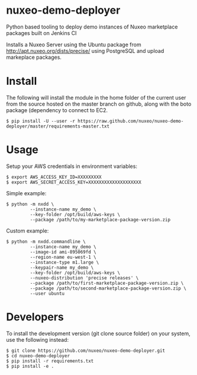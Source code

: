# nuxeo-demo-deployer

Python based tooling to deploy demo instances of Nuxeo marketplace packages built
on Jenkins CI

Installs a Nuxeo Server using the Ubuntu package from
http://apt.nuxeo.org/dists/precise/ using PostgreSQL and upload markeplace packages.

# Install

The following will install the module in the home folder of the current user
from the source hosted on the master branch on github, along with the boto
package (dependency to connect to EC2.

    $ pip install -U --user -r https://raw.github.com/nuxeo/nuxeo-demo-deployer/master/requirements-master.txt

# Usage

Setup your AWS credentials in environment variables:

    $ export AWS_ACCESS_KEY_ID=XXXXXXXXX
    $ export AWS_SECRET_ACCESS_KEY=XXXXXXXXXXXXXXXXXXXX

Simple example:

    $ python -m nxdd \
             --instance-name my_demo \
             --key-folder /opt/build/aws-keys \
             --package /path/to/my-marketplace-package-version.zip

Custom example:

    $ python -m nxdd.commandline \
             --instance-name my_demo \
             --image-id ami-895069fd \
             --region-name eu-west-1 \
             --instance-type m1.large \
             --keypair-name my_demo \
             --key-folder /opt/build/aws-keys \
             --nuxeo-distribution 'precise releases' \
             --package /path/to/first-marketplace-package-version.zip \
             --package /path/to/second-marketplace-package-version.zip \
             --user ubuntu

# Developers

To install the development version (git clone source folder) on your system,
use the following instead:

    $ git clone https://github.com/nuxeo/nuxeo-demo-deployer.git
    $ cd nuxeo-demo-deployer
    $ pip install -r requirements.txt
    $ pip install -e .
